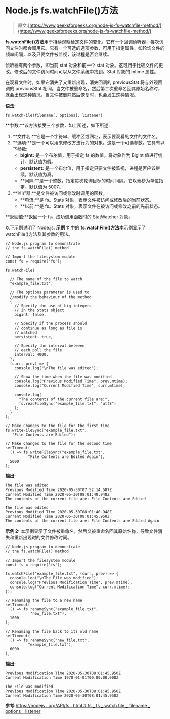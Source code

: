 # Node.js fs.watchFile()方法

> 原文:[https://www.geeksforgeeks.org/node-js-fs-watchfile-method/](https://www.geeksforgeeks.org/node-js-fs-watchfile-method/)

**fs.watchFile()方法**用于持续观察给定文件的变化。它有一个回调侦听器，每次访问文件时都会调用它。它有一个可选的选项参数，可用于指定属性，如轮询文件的频率间隔，以及只要文件被监视，该过程是否会继续。

侦听器有两个参数，即当前 stat 对象和前一个 stat 对象。这可用于比较文件的更改。修改后的文件访问时间可以从文件系统中找到。Stat 对象的 mtime 属性。

在观看文件时，如果它消失了又重新出现，消失回调的 previousStat 将与外观回调的 previousStat 相同。当文件被重命名，然后第二次重命名回其原始名称时，就会出现这种情况。当文件被删除然后恢复时，也会发生这种情况。

**语法:**

```
fs.watchFile(filename[, options], listener)
```

**参数:**该方法接受三个参数，如上所述，如下所述:

1.  **文件名:**它是一个字符串、缓冲区或网址，表示要观看的文件的文件名。
2.  **选项:**是一个可以用来修改方法行为的对象。这是一个可选参数。它具有以下参数:
    *   **bigint:** 是一个布尔值，用于指定 fs 的数值。将对象作为 BigInt 值进行统计。默认值为假。
    *   **persistent:** 是一个布尔值，用于指定只要文件被监视，进程是否应该继续。默认值为真。
    *   **间隔:**是一个整数，指定每次轮询目标的时间间隔。它以毫秒为单位指定。默认值为 5007。
3.  **监听器:**是文件被访问或修改时调用的函数。
    *   **电流:**是 fs。Stats 对象，表示文件被访问或修改后的当前状态。
    *   **以前:**是 fs。Stats 对象，表示文件在被访问或修改之前的先前状态。

**返回值:**返回一个 fs。成功调用函数时的 StatWatcher 对象。

以下示例说明了 Node.js:
**示例 1:** 中的 **fs.watchFile()方法**本示例显示了 watchFile()方法及其参数的用法。

```
// Node.js program to demonstrate
// the fs.watchFile() method

// Import the filesystem module
const fs = require('fs');

fs.watchFile(

  // The name of the file to watch
  "example_file.txt",

  // The options parameter is used to 
  //modify the behaviour of the method
  {
    // Specify the use of big integers
    // in the Stats object 
    bigint: false,

    // Specify if the process should 
    // continue as long as file is
    // watched
    persistent: true,

    // Specify the interval between
    // each poll the file
    interval: 4000,
  },
  (curr, prev) => {
    console.log("\nThe file was edited");

    // Show the time when the file was modified
    console.log("Previous Modified Time", prev.mtime);
    console.log("Current Modified Time", curr.mtime);

    console.log(
      "The contents of the current file are:",
      fs.readFileSync("example_file.txt", "utf8")
    );
  }
);

// Make Changes to the file for the first time
fs.writeFileSync("example_file.txt",
   "File Contents are Edited");

// Make Changes to the file for the second time
setTimeout(
  () => fs.writeFileSync("example_file.txt",
          "File Contents are Edited Again"),
  5000
);
```

**输出:**

```
The file was edited
Previous Modified Time 2020-05-30T07:52:14.587Z
Current Modified Time 2020-05-30T08:01:40.948Z
The contents of the current file are: File Contents are Edited

The file was edited
Previous Modified Time 2020-05-30T08:01:40.948Z
Current Modified Time 2020-05-30T08:01:45.950Z
The contents of the current file are: File Contents are Edited Again

```

**示例 2:** 本示例显示了文件被重命名，然后又被重命名回其原始名称，导致文件消失和重新出现时的文件修改时间。

```
// Node.js program to demonstrate 
// the fs.watchFile() method

// Import the filesystem module
const fs = require('fs');

fs.watchFile("example_file.txt", (curr, prev) => {
  console.log("\nThe File was modified");
  console.log("Previous Modification Time", prev.mtime);
  console.log("Current Modification Time", curr.mtime);
});

// Renaming the file to a new name
setTimeout(
  () => fs.renameSync("example_file.txt",
           "new_file.txt"),
  1000
);

// Renaming the file back to its old name
setTimeout(
  () => fs.renameSync("new_file.txt", 
          "example_file.txt"),
  6000
);
```

**输出:**

```
Previous Modification Time 2020-05-30T08:01:45.950Z
Current Modification Time 1970-01-01T00:00:00.000Z

The File was modified
Previous Modification Time 2020-05-30T08:01:45.950Z
Current Modification Time 2020-05-30T08:01:45.950Z

```

**参考:**[https://nodejs . org/API/fs . html # fs _ fs _ watch file _ filename _ options _ listener](https://nodejs.org/api/fs.html#fs_fs_watchfile_filename_options_listener)